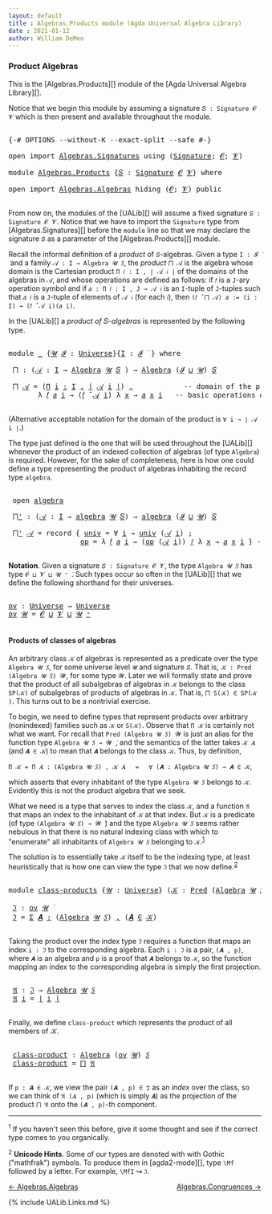 ```yaml
---
layout: default
title : Algebras.Products module (Agda Universal Algebra Library)
date : 2021-01-12
author: William DeMeo
---
```



### <a id="product-algebras">Product Algebras</a>

This is the [Algebras.Products][] module of the [Agda Universal Algebra Library][].

Notice that we begin this module by assuming a signature `𝑆 : Signature 𝓞 𝓥` which is then present and available throughout the module.

<pre class="Agda">

<a id="420" class="Symbol">{-#</a> <a id="424" class="Keyword">OPTIONS</a> <a id="432" class="Pragma">--without-K</a> <a id="444" class="Pragma">--exact-split</a> <a id="458" class="Pragma">--safe</a> <a id="465" class="Symbol">#-}</a>

<a id="470" class="Keyword">open</a> <a id="475" class="Keyword">import</a> <a id="482" href="Algebras.Signatures.html" class="Module">Algebras.Signatures</a> <a id="502" class="Keyword">using</a> <a id="508" class="Symbol">(</a><a id="509" href="Algebras.Signatures.html#626" class="Function">Signature</a><a id="518" class="Symbol">;</a> <a id="520" href="Overture.Preliminaries.html#8157" class="Generalizable">𝓞</a><a id="521" class="Symbol">;</a> <a id="523" href="Universes.html#262" class="Generalizable">𝓥</a><a id="524" class="Symbol">)</a>

<a id="527" class="Keyword">module</a> <a id="534" href="Algebras.Products.html" class="Module">Algebras.Products</a> <a id="552" class="Symbol">{</a><a id="553" href="Algebras.Products.html#553" class="Bound">𝑆</a> <a id="555" class="Symbol">:</a> <a id="557" href="Algebras.Signatures.html#626" class="Function">Signature</a> <a id="567" href="Overture.Preliminaries.html#8157" class="Generalizable">𝓞</a> <a id="569" href="Universes.html#262" class="Generalizable">𝓥</a><a id="570" class="Symbol">}</a> <a id="572" class="Keyword">where</a>

<a id="579" class="Keyword">open</a> <a id="584" class="Keyword">import</a> <a id="591" href="Algebras.Algebras.html" class="Module">Algebras.Algebras</a> <a id="609" class="Keyword">hiding</a> <a id="616" class="Symbol">(</a><a id="617" href="Overture.Preliminaries.html#8157" class="Generalizable">𝓞</a><a id="618" class="Symbol">;</a> <a id="620" href="Universes.html#262" class="Generalizable">𝓥</a><a id="621" class="Symbol">)</a> <a id="623" class="Keyword">public</a>

</pre>

From now on, the modules of the [UALib][] will assume a fixed signature `𝑆 : Signature 𝓞 𝓥`.  Notice that we have to import the `Signature` type from [Algebras.Signatures][] before the `module` line so that we may declare the signature `𝑆` as a parameter of the [Algebras.Products][] module.

Recall the informal definition of a *product* of `𝑆`-algebras. Given a type `I : 𝓘 ̇` and a family `𝒜 : I → Algebra 𝓤 𝑆`, the *product* `⨅ 𝒜` is the algebra whose domain is the Cartesian product `Π 𝑖 ꞉ I , ∣ 𝒜 𝑖 ∣` of the domains of the algebras in `𝒜`, and whose operations are defined as follows: if `𝑓` is a `J`-ary operation symbol and if `𝑎 : Π 𝑖 ꞉ I , J → 𝒜 𝑖` is an `I`-tuple of `J`-tuples such that `𝑎 𝑖` is a `J`-tuple of elements of `𝒜 𝑖` (for each `𝑖`), then `(𝑓 ̂ ⨅ 𝒜) 𝑎 := (i : I) → (𝑓 ̂ 𝒜 i)(𝑎 i)`.

In the [UALib][] a *product of* 𝑆-*algebras* is represented by the following type.

<pre class="Agda">

<a id="1548" class="Keyword">module</a> <a id="1555" href="Algebras.Products.html#1555" class="Module">_</a> <a id="1557" class="Symbol">{</a><a id="1558" href="Algebras.Products.html#1558" class="Bound">𝓤</a> <a id="1560" href="Algebras.Products.html#1560" class="Bound">𝓘</a> <a id="1562" class="Symbol">:</a> <a id="1564" href="Universes.html#205" class="Postulate">Universe</a><a id="1572" class="Symbol">}{</a><a id="1574" href="Algebras.Products.html#1574" class="Bound">I</a> <a id="1576" class="Symbol">:</a> <a id="1578" href="Algebras.Products.html#1560" class="Bound">𝓘</a> <a id="1580" href="Universes.html#403" class="Function Operator">̇</a> <a id="1582" class="Symbol">}</a> <a id="1584" class="Keyword">where</a>

 <a id="1592" href="Algebras.Products.html#1592" class="Function">⨅</a> <a id="1594" class="Symbol">:</a> <a id="1596" class="Symbol">(</a><a id="1597" href="Algebras.Products.html#1597" class="Bound">𝒜</a> <a id="1599" class="Symbol">:</a> <a id="1601" href="Algebras.Products.html#1574" class="Bound">I</a> <a id="1603" class="Symbol">→</a> <a id="1605" href="Algebras.Algebras.html#968" class="Function">Algebra</a> <a id="1613" href="Algebras.Products.html#1558" class="Bound">𝓤</a> <a id="1615" href="Algebras.Products.html#553" class="Bound">𝑆</a> <a id="1617" class="Symbol">)</a> <a id="1619" class="Symbol">→</a> <a id="1621" href="Algebras.Algebras.html#968" class="Function">Algebra</a> <a id="1629" class="Symbol">(</a><a id="1630" href="Algebras.Products.html#1560" class="Bound">𝓘</a> <a id="1632" href="Agda.Primitive.html#636" class="Primitive Operator">⊔</a> <a id="1634" href="Algebras.Products.html#1558" class="Bound">𝓤</a><a id="1635" class="Symbol">)</a> <a id="1637" href="Algebras.Products.html#553" class="Bound">𝑆</a>

 <a id="1641" href="Algebras.Products.html#1592" class="Function">⨅</a> <a id="1643" href="Algebras.Products.html#1643" class="Bound">𝒜</a> <a id="1645" class="Symbol">=</a> <a id="1647" class="Symbol">(</a><a id="1648" href="MGS-MLTT.html#3635" class="Function">Π</a> <a id="1650" href="Algebras.Products.html#1650" class="Bound">i</a> <a id="1652" href="MGS-MLTT.html#3635" class="Function">꞉</a> <a id="1654" href="Algebras.Products.html#1574" class="Bound">I</a> <a id="1656" href="MGS-MLTT.html#3635" class="Function">,</a> <a id="1658" href="Overture.Preliminaries.html#13832" class="Function Operator">∣</a> <a id="1660" href="Algebras.Products.html#1643" class="Bound">𝒜</a> <a id="1662" href="Algebras.Products.html#1650" class="Bound">i</a> <a id="1664" href="Overture.Preliminaries.html#13832" class="Function Operator">∣</a><a id="1665" class="Symbol">)</a> <a id="1667" href="MGS-MLTT.html#2929" class="InductiveConstructor Operator">,</a>            <a id="1680" class="Comment">-- domain of the product algebra</a>
       <a id="1720" class="Symbol">λ</a> <a id="1722" href="Algebras.Products.html#1722" class="Bound">𝑓</a> <a id="1724" href="Algebras.Products.html#1724" class="Bound">𝑎</a> <a id="1726" href="Algebras.Products.html#1726" class="Bound">i</a> <a id="1728" class="Symbol">→</a> <a id="1730" class="Symbol">(</a><a id="1731" href="Algebras.Products.html#1722" class="Bound">𝑓</a> <a id="1733" href="Algebras.Algebras.html#3204" class="Function Operator">̂</a> <a id="1735" href="Algebras.Products.html#1643" class="Bound">𝒜</a> <a id="1737" href="Algebras.Products.html#1726" class="Bound">i</a><a id="1738" class="Symbol">)</a> <a id="1740" class="Symbol">λ</a> <a id="1742" href="Algebras.Products.html#1742" class="Bound">x</a> <a id="1744" class="Symbol">→</a> <a id="1746" href="Algebras.Products.html#1724" class="Bound">𝑎</a> <a id="1748" href="Algebras.Products.html#1742" class="Bound">x</a> <a id="1750" href="Algebras.Products.html#1726" class="Bound">i</a>   <a id="1754" class="Comment">-- basic operations of the product algebra</a>

</pre>

(Alternative acceptable notation for the domain of the product is `∀ i → ∣ 𝒜 i ∣`.)

The type just defined is the one that will be used throughout the [UALib][] whenever the product of an indexed collection of algebras (of type `Algebra`) is required.  However, for the sake of completeness, here is how one could define a type representing the product of algebras inhabiting the record type `algebra`.

<pre class="Agda">

 <a id="2229" class="Keyword">open</a> <a id="2234" href="Algebras.Algebras.html#2183" class="Module">algebra</a>

 <a id="2244" href="Algebras.Products.html#2244" class="Function">⨅&#39;</a> <a id="2247" class="Symbol">:</a> <a id="2249" class="Symbol">(</a><a id="2250" href="Algebras.Products.html#2250" class="Bound">𝒜</a> <a id="2252" class="Symbol">:</a> <a id="2254" href="Algebras.Products.html#1574" class="Bound">I</a> <a id="2256" class="Symbol">→</a> <a id="2258" href="Algebras.Algebras.html#2183" class="Record">algebra</a> <a id="2266" href="Algebras.Products.html#1558" class="Bound">𝓤</a> <a id="2268" href="Algebras.Products.html#553" class="Bound">𝑆</a><a id="2269" class="Symbol">)</a> <a id="2271" class="Symbol">→</a> <a id="2273" href="Algebras.Algebras.html#2183" class="Record">algebra</a> <a id="2281" class="Symbol">(</a><a id="2282" href="Algebras.Products.html#1560" class="Bound">𝓘</a> <a id="2284" href="Agda.Primitive.html#636" class="Primitive Operator">⊔</a> <a id="2286" href="Algebras.Products.html#1558" class="Bound">𝓤</a><a id="2287" class="Symbol">)</a> <a id="2289" href="Algebras.Products.html#553" class="Bound">𝑆</a>

 <a id="2293" href="Algebras.Products.html#2244" class="Function">⨅&#39;</a> <a id="2296" href="Algebras.Products.html#2296" class="Bound">𝒜</a> <a id="2298" class="Symbol">=</a> <a id="2300" class="Keyword">record</a> <a id="2307" class="Symbol">{</a> <a id="2309" href="Algebras.Algebras.html#2278" class="Field">univ</a> <a id="2314" class="Symbol">=</a> <a id="2316" class="Symbol">∀</a> <a id="2318" href="Algebras.Products.html#2318" class="Bound">i</a> <a id="2320" class="Symbol">→</a> <a id="2322" href="Algebras.Algebras.html#2278" class="Field">univ</a> <a id="2327" class="Symbol">(</a><a id="2328" href="Algebras.Products.html#2296" class="Bound">𝒜</a> <a id="2330" href="Algebras.Products.html#2318" class="Bound">i</a><a id="2331" class="Symbol">)</a> <a id="2333" class="Symbol">;</a>                 <a id="2351" class="Comment">-- domain</a>
                 <a id="2378" href="Algebras.Algebras.html#2291" class="Field">op</a> <a id="2381" class="Symbol">=</a> <a id="2383" class="Symbol">λ</a> <a id="2385" href="Algebras.Products.html#2385" class="Bound">𝑓</a> <a id="2387" href="Algebras.Products.html#2387" class="Bound">𝑎</a> <a id="2389" href="Algebras.Products.html#2389" class="Bound">i</a> <a id="2391" class="Symbol">→</a> <a id="2393" class="Symbol">(</a><a id="2394" href="Algebras.Algebras.html#2291" class="Field">op</a> <a id="2397" class="Symbol">(</a><a id="2398" href="Algebras.Products.html#2296" class="Bound">𝒜</a> <a id="2400" href="Algebras.Products.html#2389" class="Bound">i</a><a id="2401" class="Symbol">))</a> <a id="2404" href="Algebras.Products.html#2385" class="Bound">𝑓</a> <a id="2406" class="Symbol">λ</a> <a id="2408" href="Algebras.Products.html#2408" class="Bound">x</a> <a id="2410" class="Symbol">→</a> <a id="2412" href="Algebras.Products.html#2387" class="Bound">𝑎</a> <a id="2414" href="Algebras.Products.html#2408" class="Bound">x</a> <a id="2416" href="Algebras.Products.html#2389" class="Bound">i</a> <a id="2418" class="Symbol">}</a> <a id="2420" class="Comment">-- basic operations</a>

</pre>



**Notation**. Given a signature `𝑆 : Signature 𝓞 𝓥`, the type `Algebra 𝓤 𝑆` has type `𝓞 ⊔ 𝓥 ⊔ 𝓤 ⁺ ̇`.  Such types occur so often in the [UALib][] that we define the following shorthand for their universes.

<pre class="Agda">

<a id="ov"></a><a id="2676" href="Algebras.Products.html#2676" class="Function">ov</a> <a id="2679" class="Symbol">:</a> <a id="2681" href="Universes.html#205" class="Postulate">Universe</a> <a id="2690" class="Symbol">→</a> <a id="2692" href="Universes.html#205" class="Postulate">Universe</a>
<a id="2701" href="Algebras.Products.html#2676" class="Function">ov</a> <a id="2704" href="Algebras.Products.html#2704" class="Bound">𝓤</a> <a id="2706" class="Symbol">=</a> <a id="2708" href="Algebras.Products.html#567" class="Bound">𝓞</a> <a id="2710" href="Agda.Primitive.html#636" class="Primitive Operator">⊔</a> <a id="2712" href="Algebras.Products.html#569" class="Bound">𝓥</a> <a id="2714" href="Agda.Primitive.html#636" class="Primitive Operator">⊔</a> <a id="2716" href="Algebras.Products.html#2704" class="Bound">𝓤</a> <a id="2718" href="Universes.html#181" class="Primitive Operator">⁺</a>

</pre>



#### <a id="products-of-classes-of-algebras">Products of classes of algebras</a>

An arbitrary class `𝒦` of algebras is represented as a predicate over the type `Algebra 𝓤 𝑆`, for some universe level `𝓤` and signature `𝑆`. That is, `𝒦 : Pred (Algebra 𝓤 𝑆) 𝓦`, for some type `𝓦`. Later we will formally state and prove that the product of all subalgebras of algebras in `𝒦` belongs to the class `SP(𝒦)` of subalgebras of products of algebras in `𝒦`. That is, `⨅ S(𝒦) ∈ SP(𝒦 )`. This turns out to be a nontrivial exercise.

To begin, we need to define types that represent products over arbitrary (nonindexed) families such as `𝒦` or `S(𝒦)`. Observe that `Π 𝒦` is certainly not what we want.  For recall that `Pred (Algebra 𝓤 𝑆) 𝓦` is just an alias for the function type `Algebra 𝓤 𝑆 → 𝓦 ̇`, and the semantics of the latter takes `𝒦 𝑨` (and `𝑨 ∈ 𝒦`) to mean that `𝑨` belongs to the class `𝒦`. Thus, by definition,

`Π 𝒦 = Π 𝑨 ꞉ (Algebra 𝓤 𝑆) , 𝒦 𝑨` &nbsp; &nbsp; `=` &nbsp; &nbsp; `∀ (𝑨 : Algebra 𝓤 𝑆) → 𝑨 ∈ 𝒦`,

which asserts that every inhabitant of the type `Algebra 𝓤 𝑆` belongs to `𝒦`.  Evidently this is not the product algebra that we seek.

What we need is a type that serves to index the class `𝒦`, and a function `𝔄` that maps an index to the inhabitant of `𝒦` at that index. But `𝒦` is a predicate (of type `(Algebra 𝓤 𝑆) → 𝓦 ̇`) and the type `Algebra 𝓤 𝑆` seems rather nebulous in that there is no natural indexing class with which to "enumerate" all inhabitants of `Algebra 𝓤 𝑆` belonging to `𝒦`.<sup>[1](Algebras.Product.html#fn1)</sup>

The solution is to essentially take `𝒦` itself to be the indexing type, at least heuristically that is how one can view the type `ℑ` that we now define.<sup>[2](Algebras.Product.html#fn2)</sup>

<pre class="Agda">

<a id="4494" class="Keyword">module</a> <a id="class-products"></a><a id="4501" href="Algebras.Products.html#4501" class="Module">class-products</a> <a id="4516" class="Symbol">{</a><a id="4517" href="Algebras.Products.html#4517" class="Bound">𝓤</a> <a id="4519" class="Symbol">:</a> <a id="4521" href="Universes.html#205" class="Postulate">Universe</a><a id="4529" class="Symbol">}</a> <a id="4531" class="Symbol">(</a><a id="4532" href="Algebras.Products.html#4532" class="Bound">𝒦</a> <a id="4534" class="Symbol">:</a> <a id="4536" href="Relations.Discrete.html#1094" class="Function">Pred</a> <a id="4541" class="Symbol">(</a><a id="4542" href="Algebras.Algebras.html#968" class="Function">Algebra</a> <a id="4550" href="Algebras.Products.html#4517" class="Bound">𝓤</a> <a id="4552" href="Algebras.Products.html#553" class="Bound">𝑆</a><a id="4553" class="Symbol">)(</a><a id="4555" href="Algebras.Products.html#2676" class="Function">ov</a> <a id="4558" href="Algebras.Products.html#4517" class="Bound">𝓤</a><a id="4559" class="Symbol">))</a> <a id="4562" class="Keyword">where</a>

 <a id="class-products.ℑ"></a><a id="4570" href="Algebras.Products.html#4570" class="Function">ℑ</a> <a id="4572" class="Symbol">:</a> <a id="4574" href="Algebras.Products.html#2676" class="Function">ov</a> <a id="4577" href="Algebras.Products.html#4517" class="Bound">𝓤</a> <a id="4579" href="Universes.html#403" class="Function Operator">̇</a>
 <a id="4582" href="Algebras.Products.html#4570" class="Function">ℑ</a> <a id="4584" class="Symbol">=</a> <a id="4586" href="MGS-MLTT.html#3074" class="Function">Σ</a> <a id="4588" href="Algebras.Products.html#4588" class="Bound">𝑨</a> <a id="4590" href="MGS-MLTT.html#3074" class="Function">꞉</a> <a id="4592" class="Symbol">(</a><a id="4593" href="Algebras.Algebras.html#968" class="Function">Algebra</a> <a id="4601" href="Algebras.Products.html#4517" class="Bound">𝓤</a> <a id="4603" href="Algebras.Products.html#553" class="Bound">𝑆</a><a id="4604" class="Symbol">)</a> <a id="4606" href="MGS-MLTT.html#3074" class="Function">,</a> <a id="4608" class="Symbol">(</a><a id="4609" href="Algebras.Products.html#4588" class="Bound">𝑨</a> <a id="4611" href="Relations.Discrete.html#1962" class="Function Operator">∈</a> <a id="4613" href="Algebras.Products.html#4532" class="Bound">𝒦</a><a id="4614" class="Symbol">)</a>

</pre>

Taking the product over the index type `ℑ` requires a function that maps an index `i : ℑ` to the corresponding algebra.  Each `i : ℑ` is a pair, `(𝑨 , p)`, where `𝑨` is an algebra and `p` is a proof that `𝑨` belongs to `𝒦`, so the function mapping an index to the corresponding algebra is simply the first projection.

<pre class="Agda">

 <a id="class-products.𝔄"></a><a id="4963" href="Algebras.Products.html#4963" class="Function">𝔄</a> <a id="4965" class="Symbol">:</a> <a id="4967" href="Algebras.Products.html#4570" class="Function">ℑ</a> <a id="4969" class="Symbol">→</a> <a id="4971" href="Algebras.Algebras.html#968" class="Function">Algebra</a> <a id="4979" href="Algebras.Products.html#4517" class="Bound">𝓤</a> <a id="4981" href="Algebras.Products.html#553" class="Bound">𝑆</a>
 <a id="4984" href="Algebras.Products.html#4963" class="Function">𝔄</a> <a id="4986" href="Algebras.Products.html#4986" class="Bound">i</a> <a id="4988" class="Symbol">=</a> <a id="4990" href="Overture.Preliminaries.html#13832" class="Function Operator">∣</a> <a id="4992" href="Algebras.Products.html#4986" class="Bound">i</a> <a id="4994" href="Overture.Preliminaries.html#13832" class="Function Operator">∣</a>

</pre>

Finally, we define `class-product` which represents the product of all members of 𝒦.

<pre class="Agda">

 <a id="class-products.class-product"></a><a id="5110" href="Algebras.Products.html#5110" class="Function">class-product</a> <a id="5124" class="Symbol">:</a> <a id="5126" href="Algebras.Algebras.html#968" class="Function">Algebra</a> <a id="5134" class="Symbol">(</a><a id="5135" href="Algebras.Products.html#2676" class="Function">ov</a> <a id="5138" href="Algebras.Products.html#4517" class="Bound">𝓤</a><a id="5139" class="Symbol">)</a> <a id="5141" href="Algebras.Products.html#553" class="Bound">𝑆</a>
 <a id="5144" href="Algebras.Products.html#5110" class="Function">class-product</a> <a id="5158" class="Symbol">=</a> <a id="5160" href="Algebras.Products.html#1592" class="Function">⨅</a> <a id="5162" href="Algebras.Products.html#4963" class="Function">𝔄</a>

</pre>

If `p : 𝑨 ∈ 𝒦`, we view the pair `(𝑨 , p) ∈ ℑ` as an *index* over the class, so we can think of `𝔄 (𝑨 , p)` (which is simply `𝑨`) as the projection of the product `⨅ 𝔄` onto the `(𝑨 , p)`-th component.



-----------------------

<sup>1</sup><span class="footnote" id="fn1"> If you haven't seen this before, give it some thought and see if the correct type comes to you organically.</span>

<sup>2</sup><span class="footnote" id="fn2"> **Unicode Hints**. Some of our types are denoted with with Gothic ("mathfrak") symbols. To produce them in [agda2-mode][], type `\Mf` followed by a letter. For example, `\MfI` ↝ `ℑ`.</span>

[← Algebras.Algebras](Algebras.Algebras.html)
<span style="float:right;">[Algebras.Congruences →](Algebras.Congruences.html)</span>

{% include UALib.Links.md %}

<!--

Alternatively, we could have defined the class product in a way that explicitly displays the index, like so.

 class-product' : Pred (Algebra 𝓤 𝑆)(ov 𝓤) → Algebra (𝓧 ⊔ ov 𝓤) 𝑆
 class-product' 𝒦 = ⨅ λ (i : (Σ 𝑨 ꞉ (Algebra 𝓤 𝑆) , (𝑨 ∈ 𝒦) × (X → ∣ 𝑨 ∣))) → ∣ i ∣

-->

